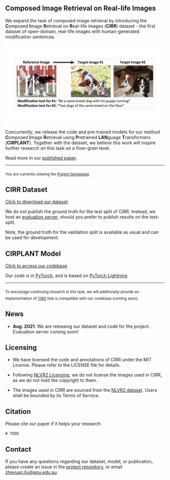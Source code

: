 ## Composed Image Retrieval on Real-life Images

We expand the task of composed image retrieval by introducing the **C**omposed **I**mage **R**etrieval on **R**eal-life images (**CIRR**) dataset - the first dataset of open-domain, real-life images with human-generated modification sentences.

![Demo image from CIRR data](demo_imgs/project_page_demo_img_0.png)

Concurrently, we release the code and pre-trained models for our method **C**omposed **I**mage **R**etrieval using **P**retrained **LAN**guage **T**ransformers (**CIRPLANT**). Together with the dataset, we believe this work will inspire further research on this task on a finer-grain level.

Read more in our [published paper](#).

----
<sub>You are currently viewing the [Project homepage](https://cuberick-orion.github.io/CIRR/).</sub>


## CIRR Dataset

<!-- ### Download -->

[Click to download our dataset](https://github.com/Cuberick-Orion/CIRR).

<!-- ### Test-split Evaluation Server -->

We do not publish the ground truth for the test split of CIRR. Instead, we host an [evaluation server](https://cirr.cecs.anu.edu.au/), should you prefer to publish results on the test-split.

Note, the ground truth for the validation split is available as usual and can be used for development.

## CIRPLANT Model

[Click to access our codebase](https://github.com/Cuberick-Orion/CIRPLANT).

Our code is in [PyTorch](https://pytorch.org/), and is based on [PyTorch Lightning](https://www.pytorchlightning.ai/). 

----
<sub>To encourage continuing research in this task, we will additionally provide an implementation of [TIRG](https://github.com/google/tirg) that is compatible with our codebase (coming soon).</sub>

## News
 - **Aug. 2021**: We are releasing our dataset and code for the project. Evaluation server coming soon!

## Licensing

 - We have licensed the code and annotations of CIRR under the MIT License. Please refer to the LICENSE file for details.

 - Following [NLVR2 Licensing](https://github.com/lil-lab/nlvr#licensing), we do not license the images used in CIRR, as we do not hold the copyright to them.

 - The images used in CIRR are sourced from the [NLVR2 dataset](https://lil.nlp.cornell.edu/nlvr/). Users shall be bounded by its Terms of Service.
 
## Citation

Please cite our paper if it helps your research:

```
# TODO
```

## Contact

If you have any questions regarding our dataset, model, or publication, please create an issue in the [project repository](https://github.com/Cuberick-Orion/CIRR/issues), or email [zheyuan.liu@anu.edu.au](mailto:zheyuan.liu@anu.edu.au).